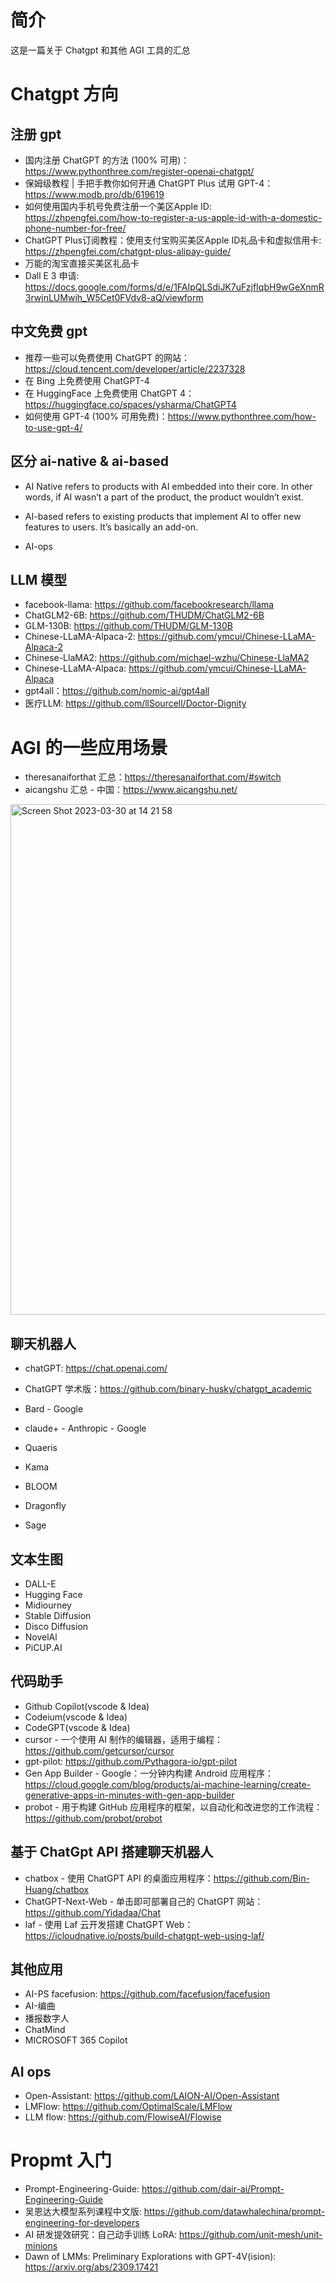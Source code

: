 # 简介

这是一篇关于 Chatgpt 和其他 AGI 工具的汇总 

# Chatgpt 方向

## 注册 gpt

- 国内注册 ChatGPT 的方法 (100% 可用)：https://www.pythonthree.com/register-openai-chatgpt/
- 保姆级教程 | 手把手教你如何开通 ChatGPT Plus 试用 GPT-4：https://www.modb.pro/db/619619
- 如何使用国内手机号免费注册一个美区Apple ID: https://zhpengfei.com/how-to-register-a-us-apple-id-with-a-domestic-phone-number-for-free/
- ChatGPT Plus订阅教程：使用支付宝购买美区Apple ID礼品卡和虚拟信用卡: https://zhpengfei.com/chatgpt-plus-alipay-guide/
- 万能的淘宝直接买美区礼品卡
- Dall E 3 申请: https://docs.google.com/forms/d/e/1FAIpQLSdiJK7uFzjfIqbH9wGeXnmR3rwjnLUMwih_W5Cet0FVdv8-aQ/viewform

## 中文免费 gpt

- 推荐一些可以免费使用 ChatGPT 的网站：https://cloud.tencent.com/developer/article/2237328
- 在 Bing 上免费使用 ChatGPT-4
- 在 HuggingFace 上免费使用 ChatGPT 4：https://huggingface.co/spaces/ysharma/ChatGPT4
- 如何使用 GPT-4 (100% 可用免费)：https://www.pythonthree.com/how-to-use-gpt-4/

## 区分 ai-native & ai-based
- AI Native refers to products with AI embedded into their core. In other words, if AI wasn’t a part of the product, the product wouldn’t exist.

- AI-based refers to existing products that implement AI to offer new features to users. It’s basically an add-on.

- AI-ops

## LLM 模型

- facebook-llama: https://github.com/facebookresearch/llama
- ChatGLM2-6B: https://github.com/THUDM/ChatGLM2-6B
- GLM-130B: https://github.com/THUDM/GLM-130B
- Chinese-LLaMA-Alpaca-2: https://github.com/ymcui/Chinese-LLaMA-Alpaca-2
- Chinese-LlaMA2: https://github.com/michael-wzhu/Chinese-LlaMA2
- Chinese-LLaMA-Alpaca: https://github.com/ymcui/Chinese-LLaMA-Alpaca
- gpt4all：https://github.com/nomic-ai/gpt4all
- 医疗LLM: https://github.com/llSourcell/Doctor-Dignity


# AGI 的一些应用场景

- theresanaiforthat 汇总：https://theresanaiforthat.com/#switch
- aicangshu 汇总 - 中国：https://www.aicangshu.net/

<img width="817" alt="Screen Shot 2023-03-30 at 14 21 58" src="https://user-images.githubusercontent.com/37357447/228747401-32463e16-eef0-43cc-9cbe-02fa713b1593.png">



## 聊天机器人

+ chatGPT: https://chat.openai.com/

+ ChatGPT 学术版：https://github.com/binary-husky/chatgpt_academic


+ Bard - Google
+ claude+ - Anthropic - Google
+ Quaeris
+ Kama
+ BLOOM
+ Dragonfly
+ Sage

## 文本生图

- DALL-E
- Hugging Face
- Midiourney
- Stable Diffusion 
- Disco Diffusion
- NovelAl
- PiCUP.AI

## 代码助手

- Github Copilot(vscode & Idea)
- Codeium(vscode & Idea)
- CodeGPT(vscode & Idea)
- cursor - 一个使用 AI 制作的编辑器，适用于编程：https://github.com/getcursor/cursor
- gpt-pilot: https://github.com/Pythagora-io/gpt-pilot
- Gen App Builder - Google：一分钟内构建 Android 应用程序：https://cloud.google.com/blog/products/ai-machine-learning/create-generative-apps-in-minutes-with-gen-app-builder
- probot - 用于构建 GitHub 应用程序的框架，以自动化和改进您的工作流程：https://github.com/probot/probot

## 基于 ChatGpt API 搭建聊天机器人

- chatbox - 使用 ChatGPT API 的桌面应用程序：https://github.com/Bin-Huang/chatbox
- ChatGPT-Next-Web - 单击即可部署自己的 ChatGPT 网站：https://github.com/Yidadaa/Chat
- laf - 使用 Laf 云开发搭建 ChatGPT Web：https://icloudnative.io/posts/build-chatgpt-web-using-laf/

## 其他应用

- AI-PS facefusion: https://github.com/facefusion/facefusion
- AI-编曲
- 播报数字人
- ChatMind 
- MICROSOFT 365 Copilot 


## AI ops
- Open-Assistant: https://github.com/LAION-AI/Open-Assistant	
- LMFlow: https://github.com/OptimalScale/LMFlow
- LLM flow: https://github.com/FlowiseAI/Flowise



# Propmt 入门
- Prompt-Engineering-Guide: https://github.com/dair-ai/Prompt-Engineering-Guide
- 吴恩达大模型系列课程中文版: https://github.com/datawhalechina/prompt-engineering-for-developers
- AI 研发提效研究：自己动手训练 LoRA: https://github.com/unit-mesh/unit-minions
- Dawn of LMMs: Preliminary Explorations with GPT-4V(ision): https://arxiv.org/abs/2309.17421
